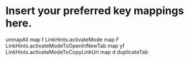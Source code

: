 # Insert your preferred key mappings here.
unmapAll
map f LinkHints.activateMode
map F LinkHints.activateModeToOpenInNewTab
map yf LinkHints.activateModeToCopyLinkUrl
map d duplicateTab